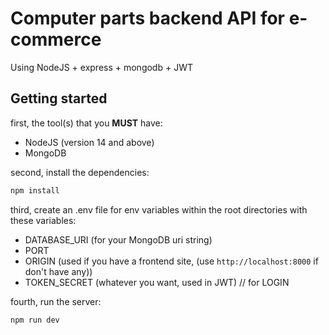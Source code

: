 # Computer parts backend API for e-commerce

Using NodeJS + express + mongodb + JWT

## Getting started

first, the tool(s) that you **MUST** have:
- NodeJS (version 14 and above)
- MongoDB

second, install the dependencies:
```bash
npm install
```

third, create an .env file for env variables within the root directories with these variables:
- DATABASE_URI (for your MongoDB uri string)
- PORT
- ORIGIN (used if you have a frontend site, (use `http://localhost:8000` if don't have any))
- TOKEN_SECRET (whatever you want, used in JWT) // for LOGIN

fourth, run the server:
```bash
npm run dev
```
